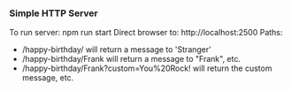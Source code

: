 ### Simple HTTP Server

To run server: npm run start
Direct browser to: http://localhost:2500
Paths:
*  /happy-birthday/ will return a message to 'Stranger'
*  /happy-birthday/Frank will return a message to "Frank", etc.
*  /happy-birthday/Frank?custom=You%20Rock! will return the custom message, etc.